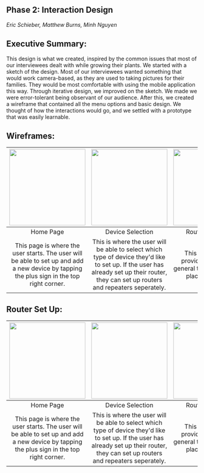 ## Phase 2: Interaction Design

*Eric Schieber, Matthew Burns, Minh Nguyen*

## Executive Summary: 
This design is what we created, inspired by the common issues that most of our interviewees dealt with while growing their plants. We started with a sketch of the design. Most of our interviewees wanted something that would work camera-based, as they are used to taking pictures for their families. They would be most comfortable with using the mobile application this way. Through iterative design, we improved on the sketch. We made we were error-tolerant being observant of our audience. After this, we created a wireframe that contained all the menu options and basic design. We thought of how the interactions would go, and we settled with a prototype that was easily learnable.

## Wireframes:

|<img src="https://i.imgur.com/WYaJ90x.png" width="200"> | <img src="https://i.imgur.com/8MxKVMy.png" width="200"> | <img src="https://i.imgur.com/q9JpQFC.png" width="200"> |
| :---: | :---: | :---: |
| Home Page  | Device Selection | Router Placement|
| This page is where the user starts. The user will be able to set up and add a new device by tapping the plus sign in the top right corner. | This is where the user will be able to select which type of device they'd like to set up. If the user has already set up their router, they can set up routers and repeaters seperately. | This page will then provide the user with general tips as to where to place their router. |

## Router Set Up:

| <img src="https://i.imgur.com/XU8AIl1.png" width="200"> |  <img src="https://i.imgur.com/g63YXB3.png" width="200"> |  <img src="https://i.imgur.com/nFArmlgh.jpg" width="200"> |
| :---: | :---: | :---: |
| Home Page  | Device Selection | Router Placement|
| This page is where the user starts. The user will be able to set up and add a new device by tapping the plus sign in the top right corner. | This is where the user will be able to select which type of device they'd like to set up. If the user has already set up their router, they can set up routers and repeaters seperately. | This page will then provide the user with general tips as to where to place their router. |
